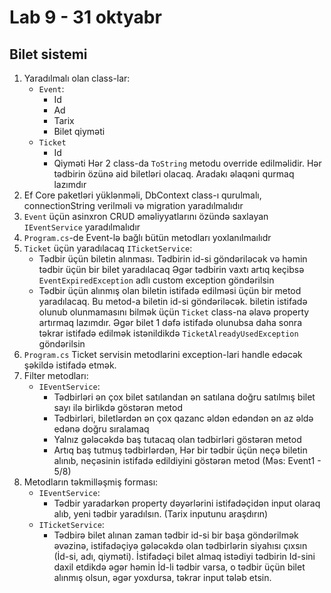 # Lab 9 - 31 oktyabr
## Bilet sistemi
1. Yaradılmalı olan class-lar:
    - `Event`:
        - Id
        - Ad
        - Tarix
        - Bilet qiyməti
    - `Ticket`
        - Id
        - Qiyməti
    Hər 2 class-da `ToString` metodu override edilməlidir.
    Hər tədbirin özünə aid biletləri olacaq. Aradakı əlaqəni qurmaq lazımdır
2. Ef Core paketləri yüklənməli, DbContext class-ı qurulmalı, connectionString verilməli və migration yaradılmalıdır
3. `Event` üçün asinxron CRUD əməliyyatlarını özündə saxlayan `IEventService` yaradılmalıdır
4. `Program.cs`-de Event-lə bağlı bütün metodları yoxlanılmaılıdr
5. `Ticket` üçün yaradılacaq `ITicketService`:
    - Tədbir üçün biletin alınması. Tədbirin id-si göndəriləcək və həmin tədbir üçün bir bilet yaradılacaq Əgər tədbirin vaxtı artıq keçibsə `EventExpiredException` adlı custom exception göndərilsin
    - Tədbir üçün alınmış olan biletin istifadə edilməsi üçün bir metod yaradılacaq. Bu metod-a biletin id-si göndəriləcək. biletin istifadə olunub olunmamasını bilmək üçün `Ticket` class-na əlavə property artırmaq lazımdır. Əgər bilet 1 dəfə istifadə olunubsa daha sonra təkrar istifadə edilmək istənildikdə `TicketAlreadyUsedException` göndərilsin
6. `Program.cs` Ticket servisin metodlarini exception-lari handle edəcək şəkildə istifadə etmək.
7. Filter metodları:
    - `IEventService`:
        - Tədbirləri ən çox bilet satılandan ən satılana doğru satılmış bilet sayı ilə birlikdə göstərən metod
        - Tədbirləri, biletlərdən ən çox qazanc əldən edəndən ən az əldə edənə doğru sıralamaq
        - Yalnız gələcəkdə baş tutacaq olan tədbirləri göstərən metod
        - Artıq baş tutmuş tədbirlərdən, Hər bir tədbir üçün neçə biletin alınıb, neçəsinin istifadə edildiyini göstərən metod
        (Məs: Event1 - 5/8)
8. Metodların təkmilləşmiş forması:
    - `IEventService`:
        - Tədbir yaradarkən property dəyərlərini istifadəçidən input olaraq alıb, yeni tədbir yaradılsın. (Tarix inputunu araşdırın)
    - `ITicketService`:
        - Tədbirə bilet alınan zaman tədbir id-si bir başa göndərilmək əvəzinə, istifadəçiyə gələcəkdə olan tədbirlərin siyahısı çıxsın (İd-si, adı, qiyməti). İstifadəçi bilet almaq istədiyi tədbirin Id-sini daxil etdikdə əgər həmin İd-li tədbir varsa, o tədbir üçün bilet alınmış olsun, əgər yoxdursa, təkrar input tələb etsin.